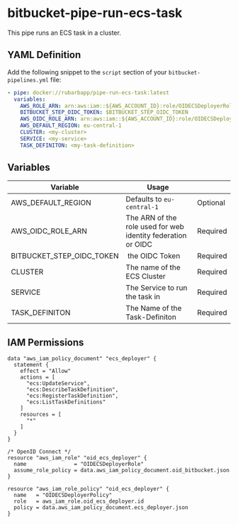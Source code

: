 # bitbucket-pipe-run-ecs-task

This pipe runs an ECS task in a cluster.

## YAML Definition

Add the following snippet to the `script` section of your `bitbucket-pipelines.yml` file:

```yaml
- pipe: docker://rubarbapp/pipe-run-ecs-task:latest
  variables:
    AWS_ROLE_ARN: arn:aws:iam::${AWS_ACCOUNT_ID}:role/OIDECSDeployerRole
    BITBUCKET_STEP_OIDC_TOKEN: $BITBUCKET_STEP_OIDC_TOKEN
    AWS_OIDC_ROLE_ARN: arn:aws:iam::${AWS_ACCOUNT_ID}:role/OIDECSDeployerRole
    AWS_DEFAULT_REGION: eu-central-1
    CLUSTER: <my-cluster>
    SERVICE: <my-service>
    TASK_DEFINITON: <my-task-definition>
```

## Variables

| Variable                  | Usage                                                        |          |
| ------------------------- | ------------------------------------------------------------ | -------- |
| AWS_DEFAULT_REGION        | Defaults to `eu-central-1`                                   | Optional |
| AWS_OIDC_ROLE_ARN         | The ARN of the role used for web identity federation or OIDC | Required |
| BITBUCKET_STEP_OIDC_TOKEN |  the OIDC Token                                              | Required |
| CLUSTER                   | The name of the ECS Cluster                                  | Required |
| SERVICE                   | The Service to run the task in                               | Required |
| TASK_DEFINITON            | The Name of the Task-Definiton                               | Required |

## IAM Permissions

```
data "aws_iam_policy_document" "ecs_deployer" {
  statement {
    effect = "Allow"
    actions = [
      "ecs:UpdateService",
      "ecs:DescribeTaskDefinition",
      "ecs:RegisterTaskDefinition",
      "ecs:ListTaskDefinitions"
    ]
    resources = [
      "*"
    ]
  }
}

/* OpenID Connect */
resource "aws_iam_role" "oid_ecs_deployer" {
  name               = "OIDECSDeployerRole"
  assume_role_policy = data.aws_iam_policy_document.oid_bitbucket.json
}

resource "aws_iam_role_policy" "oid_ecs_deployer" {
  name   = "OIDECSDeployerPolicy"
  role   = aws_iam_role.oid_ecs_deployer.id
  policy = data.aws_iam_policy_document.ecs_deployer.json
}
```
